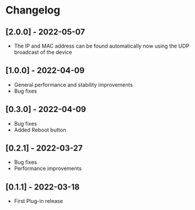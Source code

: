 # Changelog
## [2.0.0] - 2022-05-07
- The IP and MAC address can be found automatically now using the UDP broadcast of the device
## [1.0.0] - 2022-04-09
- General performance and stability improvements
- Bug fixes
## [0.3.0] - 2022-04-09
- Bug fixes
- Added Reboot button
## [0.2.1] - 2022-03-27
- Bug fixes
- Performance improvements
## [0.1.1] - 2022-03-18
- First Plug-in release
